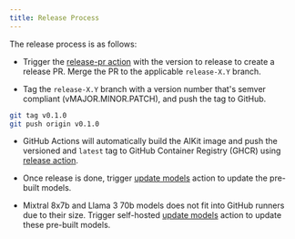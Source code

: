 ```yaml
---
title: Release Process
---
```


The release process is as follows:

- Trigger the [release-pr action](https://github.com/kaito-project/aikit/actions/workflows/release-pr.yaml) with the version to release to create a release PR. Merge the PR to the applicable `release-X.Y` branch.

- Tag the `release-X.Y` branch with a version number that's semver compliant (vMAJOR.MINOR.PATCH), and push the tag to GitHub.

```bash
git tag v0.1.0
git push origin v0.1.0
```

- GitHub Actions will automatically build the AIKit image and push the versioned and `latest` tag to GitHub Container Registry (GHCR) using [release action](https://github.com/kaito-project/aikit/actions/workflows/release.yaml).

- Once release is done, trigger [update models](https://github.com/kaito-project/aikit/actions/workflows/update-models.yaml) action to update the pre-built models.

- Mixtral 8x7b and Llama 3 70b models does not fit into GitHub runners due to their size. Trigger self-hosted [update models](https://github.com/kaito-project/aikit/actions/workflows/update-models-self.yaml) action to update these pre-built models.
